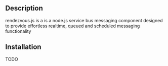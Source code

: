 ## Description
rendezvous.js is a is a node.js service bus messaging component designed to provide effortless realtime, queued and scheduled messaging functionality

    
## Installation

TODO
